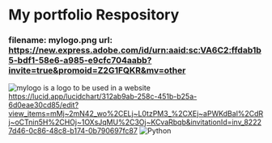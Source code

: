 # My portfolio Respository
### filename: mylogo.png url: https://new.express.adobe.com/id/urn:aaid:sc:VA6C2:ffdab1b5-bdf1-58e6-a985-e9cfc704aabb?invite=true&promoid=Z2G1FQKR&mv=other
![mylogo](https://github.com/user-attachments/assets/dfe6b195-434a-4f83-a3d1-649ed781980a)
is a logo to be used in a website
https://lucid.app/lucidchart/312ab9ab-258c-451b-b25a-6d0eae30cd85/edit?view_items=mMj~2mN42_wo%2CELj~L0tzPM3_%2CXEj~aPWKdBal%2CdRj~oCTnin5H%2CHOj~1OXsJqMU%2C3Oj~KCvaRbqb&invitationId=inv_82227d46-0c86-48c8-b174-0b790697fc87
![Python](https://github.com/user-attachments/assets/d1d795a3-50ae-47d3-8fd2-6ebfb164853f)
